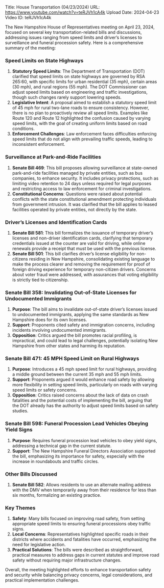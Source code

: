 Title: House Transportation (04/23/2024)
URL: https://www.youtube.com/watch?v=teRJVh1cA4k
Upload Date: 2024-04-23
Video ID: teRJVh1cA4k

The New Hampshire House of Representatives meeting on April 23, 2024, focused on several key transportation-related bills and discussions, addressing issues ranging from speed limits and driver’s licenses to surveillance and funeral procession safety. Here is a comprehensive summary of the meeting:

### **Speed Limits on State Highways**
1. **Statutory Speed Limits**: The Department of Transportation (DOT) clarified that speed limits on state highways are governed by RSA 265:60, with specific limits for urban residential (35 mph), certain areas (30 mph), and rural regions (55 mph). The DOT Commissioner can adjust speed limits based on engineering and traffic investigations, though such changes rarely support lowering speeds.
2. **Legislative Intent**: A proposal aimed to establish a statutory speed limit of 45 mph for rural two-lane roads to ensure consistency. However, there is no plan to proactively review all speed limits. Examples like Route 120 and Route 12 highlighted the confusion caused by varying speed limits, with the goal of creating uniform limits based on road conditions.
3. **Enforcement Challenges**: Law enforcement faces difficulties enforcing speed limits that do not align with prevailing traffic speeds, leading to inconsistent enforcement.

### **Surveillance at Park-and-Ride Facilities**
1. **Senate Bill 469**: This bill proposes allowing surveillance at state-owned park-and-ride facilities managed by private entities, such as bus companies, to enhance security. It includes privacy protections, such as limiting video retention to 24 days unless required for legal purposes and restricting access to law enforcement for criminal investigations.
2. **Constitutional Concerns**: Questions were raised about potential conflicts with the state constitutional amendment protecting individuals from government intrusion. It was clarified that the bill applies to leased facilities operated by private entities, not directly by the state.

### **Driver’s Licenses and Identification Cards**
1. **Senate Bill 581**: This bill formalizes the issuance of temporary driver’s licenses and non-driver identification cards, clarifying that temporary credentials issued at the counter are valid for driving, while online renewals provide a receipt that must be used with the previous license.
2. **Senate Bill 501**: This bill clarifies driver’s license eligibility for non-citizens residing in New Hampshire, consolidating existing language to make the process clearer and removing the requirement for proof of foreign driving experience for temporary non-citizen drivers. Concerns about voter fraud were addressed, with assurances that voting eligibility is strictly tied to citizenship.

### **Senate Bill 358: Invalidating Out-of-State Licenses for Undocumented Immigrants**
1. **Purpose**: The bill aims to invalidate out-of-state driver’s licenses issued to undocumented immigrants, applying the same standards as New Hampshire does for its own licenses.
2. **Support**: Proponents cited safety and immigration concerns, including incidents involving undocumented immigrants.
3. **Opposition**: Critics argued the bill promotes racial profiling, is impractical, and could lead to legal challenges, potentially isolating New Hampshire from other states and harming its reputation.

### **Senate Bill 471: 45 MPH Speed Limit on Rural Highways**
1. **Purpose**: Introduces a 45 mph speed limit for rural highways, providing a middle ground between the current 35 mph and 55 mph limits.
2. **Support**: Proponents argued it would enhance road safety by allowing more flexibility in setting speed limits, particularly on roads with varying speed limits or safety concerns.
3. **Opposition**: Critics raised concerns about the lack of data on crash fatalities and the potential costs of implementing the bill, arguing that the DOT already has the authority to adjust speed limits based on safety studies.

### **Senate Bill 598: Funeral Procession Lead Vehicles Obeying Yield Signs**
1. **Purpose**: Requires funeral procession lead vehicles to obey yield signs, addressing a technical gap in the current statute.
2. **Support**: The New Hampshire Funeral Directors Association supported the bill, emphasizing its importance for safety, especially with the increase in roundabouts and traffic circles.

### **Other Bills Discussed**
1. **Senate Bill 582**: Allows residents to use an alternate mailing address with the DMV when temporarily away from their residence for less than six months, formalizing an existing practice.

### **Key Themes**
1. **Safety**: Many bills focused on improving road safety, from setting appropriate speed limits to ensuring funeral processions obey traffic signs.
2. **Local Concerns**: Representatives highlighted specific roads in their districts where accidents and fatalities have occurred, emphasizing the need for legislative action.
3. **Practical Solutions**: The bills were described as straightforward, practical measures to address gaps in current statutes and improve road safety without requiring major infrastructure changes.

Overall, the meeting highlighted efforts to enhance transportation safety and security while balancing privacy concerns, legal considerations, and practical implementation challenges.